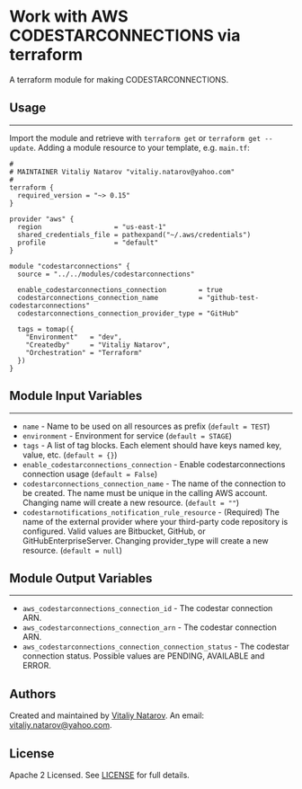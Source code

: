 # Work with AWS CODESTARCONNECTIONS via terraform

A terraform module for making CODESTARCONNECTIONS.


## Usage
----------------------
Import the module and retrieve with ```terraform get``` or ```terraform get --update```. Adding a module resource to your template, e.g. `main.tf`:

```
#
# MAINTAINER Vitaliy Natarov "vitaliy.natarov@yahoo.com"
#
terraform {
  required_version = "~> 0.15"
}

provider "aws" {
  region                  = "us-east-1"
  shared_credentials_file = pathexpand("~/.aws/credentials")
  profile                 = "default"
}

module "codestarconnections" {
  source = "../../modules/codestarconnections"

  enable_codestarconnections_connection        = true
  codestarconnections_connection_name          = "github-test-codestarconnections"
  codestarconnections_connection_provider_type = "GitHub"

  tags = tomap({
    "Environment"   = "dev",
    "Createdby"     = "Vitaliy Natarov",
    "Orchestration" = "Terraform"
  })
}
```

## Module Input Variables
----------------------
- `name` - Name to be used on all resources as prefix (`default = TEST`)
- `environment` - Environment for service (`default = STAGE`)
- `tags` - A list of tag blocks. Each element should have keys named key, value, etc. (`default = {}`)
- `enable_codestarconnections_connection` - Enable codestarconnections connection usage (`default = False`)
- `codestarconnections_connection_name` - The name of the connection to be created. The name must be unique in the calling AWS account. Changing name will create a new resource. (`default = ""`)
- `codestarnotifications_notification_rule_resource` - (Required) The name of the external provider where your third-party code repository is configured. Valid values are Bitbucket, GitHub, or GitHubEnterpriseServer. Changing provider_type will create a new resource. (`default = null`)

## Module Output Variables
----------------------
- `aws_codestarconnections_connection_id` - The codestar connection ARN.
- `aws_codestarconnections_connection_arn` - The codestar connection ARN.
- `aws_codestarconnections_connection_connection_status` - The codestar connection status. Possible values are PENDING, AVAILABLE and ERROR.


## Authors

Created and maintained by [Vitaliy Natarov](https://github.com/SebastianUA). An email: [vitaliy.natarov@yahoo.com](vitaliy.natarov@yahoo.com).

## License

Apache 2 Licensed. See [LICENSE](https://github.com/SebastianUA/terraform/blob/master/LICENSE) for full details.

